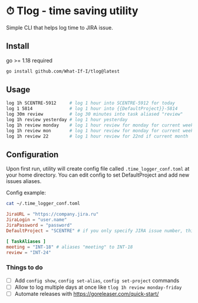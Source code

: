 # ⏱ Tlog - time saving utility
Simple CLI that helps log time to JIRA issue.

## Install
go >= 1.18 required
```bash
go install github.com/What-If-I/tlog@latest 
```

## Usage
```bash
log 1h SCENTRE-5912     # log 1 hour into SCENTRE-5912 for today
log 1 5814              # log 1 hour into {{DefaultProject}}-5814
log 30m review          # log 30 minutes into task aliased "review"
log 1h review yesterday # log 1 hour yesterday
log 1h review monday    # log 1 hour review for monday for current week
log 1h review mon       # log 1 hour review for monday for current week
log 1h review 22        # log 1 hour review for 22nd if current month
```

## Configuration
Upon first run, utility will create config file called `.time_logger_conf.toml` at your home directory. You can edit config to set DefaultProject and add new issues aliases.

Config example:
```bash
cat ~/.time_logger_conf.toml
```
```toml
JiraURL = "https://company.jira.ru"
JiraLogin = "user.name"
JiraPassword = "password"
DefaultProject = "SCENTRE" # if you only specify JIRA issue number, this project will be used

[ TaskAliases ]
meeting = "INT-18" # aliases "meeting" to INT-18
review = "INT-24"
```

### Things to do
- [ ] Add `config show`, `config set-alias`, `config set-project` commands
- [ ] Allow to log multiple days at once like `tlog 1h review monday-friday`
- [ ] Automate releases with https://goreleaser.com/quick-start/
